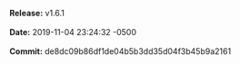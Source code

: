 **Release:** 
v1.6.1
<br><br>**Date:** 
2019-11-04 23:24:32 -0500
<br><br>**Commit:** 
de8dc09b86df1de04b5b3dd35d04f3b45b9a2161
